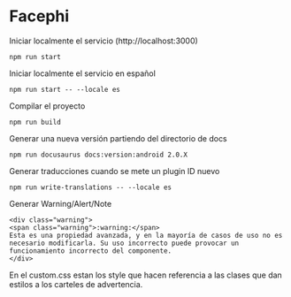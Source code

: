 # Facephi

Iniciar localmente el servicio (http://localhost:3000)

```
npm run start
```

Iniciar localmente el servicio en español

```
npm run start -- --locale es
```

Compilar el proyecto

```
npm run build
```

Generar una nueva versión partiendo del directorio de docs

```
npm run docusaurus docs:version:android 2.0.X
```

Generar traducciones cuando se mete un plugin ID nuevo

```
npm run write-translations -- --locale es
```

Generar Warning/Alert/Note

```
<div class="warning">
<span class="warning">:warning:</span>
Esta es una propiedad avanzada, y en la mayoría de casos de uso no es necesario modificarla. Su uso incorrecto puede provocar un funcionamiento incorrecto del componente.
</div>
```

En el custom.css estan los style que hacen referencia a las clases que dan estilos a los carteles de advertencia.
